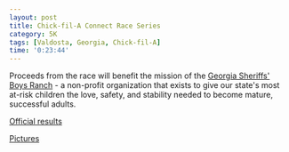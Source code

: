 ```yaml
---
layout: post
title: Chick-fil-A Connect Race Series
category: 5K
tags: [Valdosta, Georgia, Chick-fil-A]
time: '0:23:44'
---
```

Proceeds from the race will benefit the mission of the [Georgia Sheriffs' Boys Ranch](http://www.georgiasheriffsyouth.org/locations/georgia-sheriffs-boys-ranch) - a non-profit organization that exists to give our state's most at-risk children the love, safety, and stability needed to become mature, successful adults.

[Official results](http://cfaraceseries.com/races/172/results)

[Pictures](https://www.facebook.com/media/set/?set=a.970086956399179.1073741976.112018808872669)